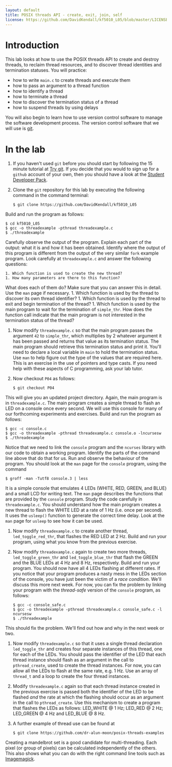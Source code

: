 ```yaml
---
layout: default
title: POSIX threads API - create, exit, join, self
license: https://github.com/DavidKendall/kf5010_L05/blob/master/LICENSE
---
```


# Introduction

This lab looks at how to use the POSIX threads API to create and
destroy threads, to reclaim thread resources, and to discover thread
identities and termination statuses. You will
practice:
* how to write `main.c` to create threads and execute them
* how to pass an argument to a thread function
* how to identify a thread
* how to terminate a thread
* how to discover the termination status of a thread
* how to suspend threads by using delays

You will also begin to learn how to use version control software to manage
the software development process. The version control software that we 
will use is [git](https://git-scm.com/). 

# In the lab

1. If you haven't used `git` before you should start by following the
15 minute tutorial at [Try git](https://try.github.io). If you decide
that you would to sign up for a `github` account of your own, then
you should have a look at the [Student Developer Pack](https://education.github.com/pack).


1. Clone the `git` repository for this lab by executing the following
command in the command terminal:

   ``` shell-session 
   $ git clone https://github.com/DavidKendall/kf5010_L05 
   ``` 
Build and run the program as follows:
   ``` shell-session
   $ cd kf5010_L05
   $ gcc -o threadexample -pthread threadexample.c
   $ ./threadexample
   ```
Carefully observe the output of the program. Explain each part of the output:
what it is and how it has been obtained. Identify where the output of this
program is different from the output of the very similar `fork` example
program. Look carefully at `threadexample.c` and answer the following questions:

    1. Which function is used to create the new thread?
    1. How many parameters are there to this function?
What does each of them do? Make sure that you can answer this in
detail. Use the `man` page if necessary.
    1. Which function is used by the thread to discover its own thread
identifier?
    1. Which function is used by the thread to exit and begin termination of 
the thread?
    1. Which function is used by the main program to wait for the termination
of `simple_thr`. How does the function call indicate that the main program
is not interested in the termination status of the thread?

1. Now modify `threadexample.c` so that the main program passes the 
argument `42` to `simple_thr`, which multiplies by 2 whatever argument
it has been passed and returns that value as its termination status. The main program
should retrieve this termination status and print it. You'll need to declare
a local variable
in `main` to hold the termination status. Use `man` to help figure out the
type of the values that are required here.
This is an exercise in the use of pointers and type casts. If you need help
with these aspects of C programming, ask your lab tutor.

1. Now checkout `P04` as follows:

   ``` shell-session
   $ git checkout P04
   ```
This will give you an updated project directory. Again, the main program is
in `threadexample.c`. The main program creates a simple thread to flash an
LED on a console once every second. We will use this console for many of 
our forthcoming experiments and exercises. Build and run the program as
follows:

   ``` shell-session
   $ gcc -c console.c
   $ gcc -o threadexample -pthread threadexample.c console.o -lncursesw
   $ ./threadexample
   ```
Notice that we need to link the `console` program and the `ncurses` library
with our code to obtain a working program. Identify the parts of the
command line above that do that for us. Run and observe the behaviour of the
program. You should look at the `man` page for the `console` program,
using the command

   ``` shell-session
   $ groff -man -Tutf8 console.3 | less
   ```
It is a simple console that emulates 4 LEDs (WHITE, RED, GREEN, and BLUE)
and a small LCD for writing text. The `man` page describes the functions
that are provided by the `console` program. Study the code carefully in 
`threadexample.c`. You should understand how the main program creates a
new thread to flash the WHITE LED at a rate of 1 Hz (i.e. once per second).
It uses the `usleep()` function to generate the correct time delay. Look
at the `man` page for `usleep` to see how it can be used.

1. Now modify `threadexample.c` to create another thread, `led_toggle_red_thr`,
that flashes the RED LED at 2 Hz. Build and run your program, using what you 
know from the previous exercise.

1. Now modify `threadexample.c` again to create two more threads, `led_toggle_green_thr`
and `led_toggle_blue_thr` that flash the GREEN and the BLUE LEDs at 4 Hz and 8 Hz,
respectively. Build and run your program. You should now have all 4 LEDs flashing
at different rates. If you notice that your program produces a nasty mess in the
LEDs section of the console, you have just been the victim of a *race condition*.
We'll discuss this more next week. For now, you can fix the problem by linking
your program with the *thread-safe* version of the `console` program, as
follows:

   ``` shell-session
   $ gcc -c console_safe.c
   $ gcc -o threadexample -pthread threadexample.c console_safe.c -l ncursesw
   $ ./threadexample
   ```
This should fix the problem. We'll find out how and why in the next week or
two.

1. Now modify `threadexample.c` so that it uses a single thread declaration
`led_toggle_thr` and creates four separate instances of this thread, one
for each of the LEDs. You should pass the identifier of the LED that each
thread instance should flash as an argument in the call to 
`pthread_create`, used to create the thread instances. For now, you can allow
all the LEDs to flash at the same rate, e.g. 1 Hz. Use an array of `thread_t`
and a loop to create the four thread instances.

1. Modify `threadexample.c` again so that each thread instance created in the
previous exercise is passed both the identifier of the LED to be flashed
*and* the rate at which the flashing should occur as an argument in the
call to `pthread_create`. Use this mechanism to create a program that flashes
the LEDs as follows: LED_WHITE @ 1 Hz; LED_RED @ 2 Hz; LED_GREEN @ 4 Hz and
LED_BLUE @ 8 Hz.

1. A further example of thread use can be found at

   ``` shell-session
   $ git clone https://github.com/dr-alun-moon/posix-threads-examples
   ```
Creating a mandelbrot set is a good candidate for multi-threading. Each pixel
(or group of pixels) can be calculated independently of the others. This also
shows what you can do with the right command line tools such as
[Imagemagick](https://www.imagemagick.org/). 

